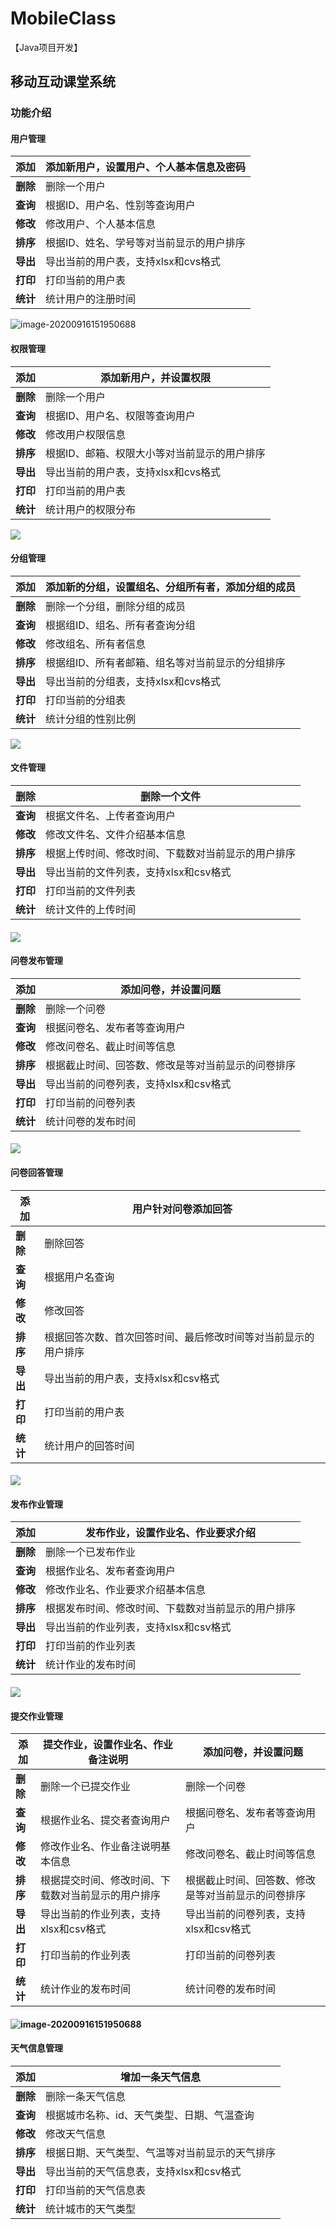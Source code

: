 # MobileClass

【Java项目开发】

## **移动互动课堂系统**



### 功能介绍

####   用户管理  

| **添加** | 添加新用户，设置用户、个人基本信息及密码 |
| -------- | ---------------------------------------- |
| **删除** | 删除一个用户                             |
| **查询** | 根据ID、用户名、性别等查询用户           |
| **修改** | 修改用户、个人基本信息                   |
| **排序** | 根据ID、姓名、学号等对当前显示的用户排序 |
| **导出** | 导出当前的用户表，支持xlsx和cvs格式      |
| **打印** | 打印当前的用户表                         |
| **统计** | 统计用户的注册时间                       |

![image-20200916151950688](img/1.png) 



####  权限管理  

| **添加** | 添加新用户，并设置权限                       |
| -------- | -------------------------------------------- |
| **删除** | 删除一个用户                                 |
| **查询** | 根据ID、用户名、权限等查询用户               |
| **修改** | 修改用户权限信息                             |
| **排序** | 根据ID、邮箱、权限大小等对当前显示的用户排序 |
| **导出** | 导出当前的用户表，支持xlsx和cvs格式          |
| **打印** | 打印当前的用户表                             |
| **统计** | 统计用户的权限分布                           |

![](img/2.png)

####  

####   分组管理  

| **添加** | 添加新的分组，设置组名、分组所有者，添加分组的成员 |
| -------- | -------------------------------------------------- |
| **删除** | 删除一个分组，删除分组的成员                       |
| **查询** | 根据组ID、组名、所有者查询分组                     |
| **修改** | 修改组名、所有者信息                               |
| **排序** | 根据组ID、所有者邮箱、组名等对当前显示的分组排序   |
| **导出** | 导出当前的分组表，支持xlsx和cvs格式                |
| **打印** | 打印当前的分组表                                   |
| **统计** | 统计分组的性别比例                                 |

![](img/3.png)

####    



#### 文件管理  

| **删除** | 删除一个文件                                       |
| -------- | -------------------------------------------------- |
| **查询** | 根据文件名、上传者查询用户                         |
| **修改** | 修改文件名、文件介绍基本信息                       |
| **排序** | 根据上传时间、修改时间、下载数对当前显示的用户排序 |
| **导出** | 导出当前的文件列表，支持xlsx和csv格式              |
| **打印** | 打印当前的文件列表                                 |
| **统计** | 统计文件的上传时间                                 |

#### ![](img/4.png)   





#### 问卷发布管理  

| **添加** | 添加问卷，并设置问题                               |
| -------- | -------------------------------------------------- |
| **删除** | 删除一个问卷                                       |
| **查询** | 根据问卷名、发布者等查询用户                       |
| **修改** | 修改问卷名、截止时间等信息                         |
| **排序** | 根据截止时间、回答数、修改是等对当前显示的问卷排序 |
| **导出** | 导出当前的问卷列表，支持xlsx和csv格式              |
| **打印** | 打印当前的问卷列表                                 |
| **统计** | 统计问卷的发布时间                                 |

#### ![](img/5.png)  

####  



#### 问卷回答管理

| **添加** | 用户针对问卷添加回答                                         |
| -------- | ------------------------------------------------------------ |
| **删除** | 删除回答                                                     |
| **查询** | 根据用户名查询                                               |
| **修改** | 修改回答                                                     |
| **排序** | 根据回答次数、首次回答时间、最后修改时间等对当前显示的用户排序 |
| **导出** | 导出当前的用户表，支持xlsx和csv格式                          |
| **打印** | 打印当前的用户表                                             |
| **统计** | 统计用户的回答时间                                           |

#### ![](img/6.png) 

####   发布作业管理 

| **添加** | 发布作业，设置作业名、作业要求介绍                 |
| -------- | -------------------------------------------------- |
| **删除** | 删除一个已发布作业                                 |
| **查询** | 根据作业名、发布者查询用户                         |
| **修改** | 修改作业名、作业要求介绍基本信息                   |
| **排序** | 根据发布时间、修改时间、下载数对当前显示的用户排序 |
| **导出** | 导出当前的作业列表，支持xlsx和csv格式              |
| **打印** | 打印当前的作业列表                                 |
| **统计** | 统计作业的发布时间                                 |

#### ![](img/7.png) 





#### 提交作业管理  

| **添加** | 提交作业，设置作业名、作业备注说明                 | 添加问卷，并设置问题                               |
| -------- | -------------------------------------------------- | -------------------------------------------------- |
| **删除** | 删除一个已提交作业                                 | 删除一个问卷                                       |
| **查询** | 根据作业名、提交者查询用户                         | 根据问卷名、发布者等查询用户                       |
| **修改** | 修改作业名、作业备注说明基本信息                   | 修改问卷名、截止时间等信息                         |
| **排序** | 根据提交时间、修改时间、下载数对当前显示的用户排序 | 根据截止时间、回答数、修改是等对当前显示的问卷排序 |
| **导出** | 导出当前的作业列表，支持xlsx和csv格式              | 导出当前的问卷列表，支持xlsx和csv格式              |
| **打印** | 打印当前的作业列表                                 | 打印当前的问卷列表                                 |
| **统计** | 统计作业的发布时间                                 | 统计问卷的发布时间                                 |

####   ![image-20200916151950688](img/8.png)





####  天气信息管理  

| **添加** | 增加一条天气信息                               |
| -------- | ---------------------------------------------- |
| **删除** | 删除一条天气信息                               |
| **查询** | 根据城市名称、id、天气类型、日期、气温查询     |
| **修改** | 修改天气信息                                   |
| **排序** | 根据日期、天气类型、气温等对当前显示的天气排序 |
| **导出** | 导出当前的天气信息表，支持xlsx和csv格式        |
| **打印** | 打印当前的天气信息表                           |
| **统计** | 统计城市的天气类型                             |

# 